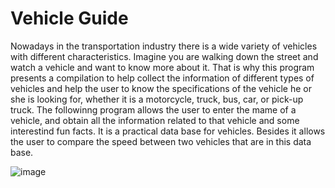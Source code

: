 # Vehicle Guide 
Nowadays in the transportation industry there is a wide variety of vehicles with different characteristics. Imagine you are walking down the street and watch a vehicle and want to know more about it. That is why this program presents a compilation to help collect the information of different types of vehicles and help the user to know the specifications of the vehicle he or she is looking for, whether it is a motorcycle, truck, bus, car, or pick-up truck. The followinng program allows the user to enter the mame of a vehicle, and obtain all the information related to that vehicle and some interestind fun facts. It is a practical data base for vehicles. Besides it allows the user to compare the speed between two vehicles that are in this data base. 

![image](https://github.com/AnaCarolinaCCH123/Vehicle-Guide-Inventory-/assets/170213322/13b35232-b900-45e6-9ecf-c96c1b19006a)





